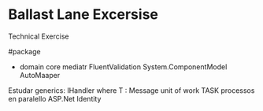 # Ballast Lane Excersise

Technical Exercise

#package

- domain core
  mediatr
  FluentValidation
  System.ComponentModel
  AutoMaaper

Estudar
generics: IHandler<in T> where T : Message
unit of work
TASK processos en paralello
ASP.Net Identity
